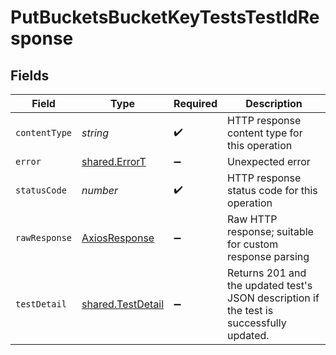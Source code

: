# PutBucketsBucketKeyTestsTestIdResponse


## Fields

| Field                                                                                    | Type                                                                                     | Required                                                                                 | Description                                                                              |
| ---------------------------------------------------------------------------------------- | ---------------------------------------------------------------------------------------- | ---------------------------------------------------------------------------------------- | ---------------------------------------------------------------------------------------- |
| `contentType`                                                                            | *string*                                                                                 | :heavy_check_mark:                                                                       | HTTP response content type for this operation                                            |
| `error`                                                                                  | [shared.ErrorT](../../../sdk/models/shared/errort.md)                                    | :heavy_minus_sign:                                                                       | Unexpected error                                                                         |
| `statusCode`                                                                             | *number*                                                                                 | :heavy_check_mark:                                                                       | HTTP response status code for this operation                                             |
| `rawResponse`                                                                            | [AxiosResponse](https://axios-http.com/docs/res_schema)                                  | :heavy_minus_sign:                                                                       | Raw HTTP response; suitable for custom response parsing                                  |
| `testDetail`                                                                             | [shared.TestDetail](../../../sdk/models/shared/testdetail.md)                            | :heavy_minus_sign:                                                                       | Returns 201 and the updated test's JSON description if the test is successfully updated. |